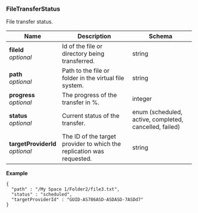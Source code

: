 
<a name="filetransferstatus"></a>
### FileTransferStatus
File transfer status.


|Name|Description|Schema|
|---|---|---|
|**fileId**  <br>*optional*|Id of the file or directory being transferred.|string|
|**path**  <br>*optional*|Path to the file or folder in the virtual file system.|string|
|**progress**  <br>*optional*|The progress of the transfer in %.|integer|
|**status**  <br>*optional*|Current status of the transfer.|enum (scheduled, active, completed, cancelled, failed)|
|**targetProviderId**  <br>*optional*|The ID of the target provider to which the replication was requested.|string|

**Example**
```
{
  "path" : "/My Space 1/Folder2/file3.txt",
  "status" : "scheduled",
  "targetProviderId" : "GUID-AS786ASD-ASDASD-7ASDd7"
}
```



